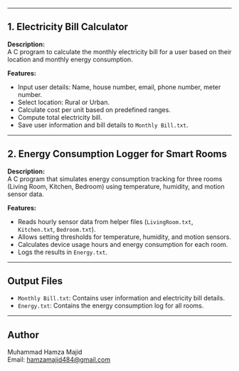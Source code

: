 
---

## 1. Electricity Bill Calculator

**Description:**  
A C program to calculate the monthly electricity bill for a user based on their location and monthly energy consumption.

**Features:**
- Input user details: Name, house number, email, phone number, meter number.
- Select location: Rural or Urban.
- Calculate cost per unit based on predefined ranges.
- Compute total electricity bill.
- Save user information and bill details to `Monthly Bill.txt`.

---

## 2. Energy Consumption Logger for Smart Rooms

**Description:**  
A C program that simulates energy consumption tracking for three rooms (Living Room, Kitchen, Bedroom) using temperature, humidity, and motion sensor data.

**Features:**
- Reads hourly sensor data from helper files (`LivingRoom.txt`, `Kitchen.txt`, `Bedroom.txt`).
- Allows setting thresholds for temperature, humidity, and motion sensors.
- Calculates device usage hours and energy consumption for each room.
- Logs the results in `Energy.txt`.


---



## Output Files

- `Monthly Bill.txt`: Contains user information and electricity bill details.
- `Energy.txt`: Contains the energy consumption log for all rooms.

---

## Author

Muhammad Hamza Majid  
Email: hamzamajid484@gmail.com  

